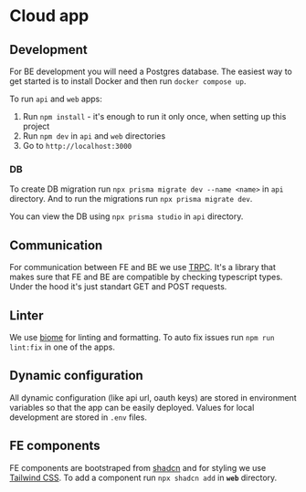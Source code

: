 # Cloud app

## Development

For BE development you will need a Postgres database.
The easiest way to get started is to install Docker and then run `docker compose up`.

To run `api` and `web` apps:
1. Run `npm install` - it's enough to run it only once, when setting up this project
2. Run `npm dev` in `api` and `web` directories
3. Go to `http://localhost:3000`

### DB

To create DB migration run `npx prisma migrate dev --name <name>` in `api` directory.
And to run the migrations run `npx prisma migrate dev`.

You can view the DB using `npx prisma studio` in `api` directory.

## Communication

For communication between FE and BE we use [TRPC](https://trpc.io/).
It's a library that makes sure that FE and BE are compatible by checking typescript types.
Under the hood it's just standart GET and POST requests.

## Linter

We use [biome](https://biomejs.dev/) for linting and formatting.
To auto fix issues run `npm run lint:fix` in one of the apps.

## Dynamic configuration

All dynamic configuration (like api url, oauth keys) are stored in environment variables so that the app can be easily deployed.
Values for local development are stored in `.env` files.

## FE components

FE components are bootstraped from [shadcn](https://ui.shadcn.com/) and for styling we use [Tailwind CSS](https://tailwindcss.com/).
To add a component run `npx shadcn add` in **`web`** directory.
